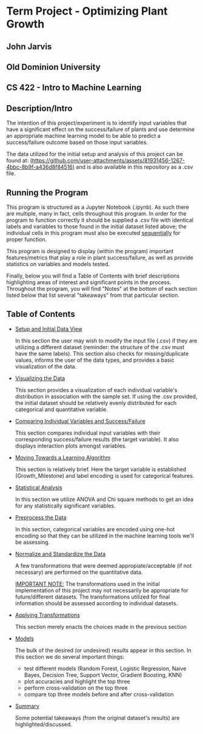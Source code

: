 # Term Project - Optimizing Plant Growth
## John Jarvis
## Old Dominion University
## CS 422 - Intro to Machine Learning
## 
## 


## Description/Intro
The intention of this project/experiment is to identify input variables that have a significant effect on the success/failure of plants and use determine an appropriate machine learning model to be able to predict a success/failure outcome based on those input variables. 

The data utilized for the initial setup and analysis of this project can be found at: [(https://github.com/user-attachments/assets/81931456-1267-4bbc-8b9f-a436d8f84516)](https://www.kaggle.com/datasets/gorororororo23/plant-growth-data-classification/code
) and is also available in this repository as a .csv file.


## Running the Program

This program is structured as a Jupyter Notebook (.ipynb). As such there are multiple, many in fact, cells throughout this program. In order for the program to function correctly it should be supplied a .csv file with identical labels and variables to those found in the initial dataset listed above; the individual cells in this program must also be executed <ins> sequentially</ins> for proper function.

This program is designed to display (within the program) important features/metrics that play a role in plant success/failure, as well as provide statistics on variables and models tested.

Finally, below you will find a Table of Contents with brief descriptions highlighting areas of interest and significant points in the process. Throughout the program, you will find "Notes" at the bottom of each section listed below that list several "takeaways" from that particular section.


## Table of Contents

* <ins> Setup and Initial Data View <ins>

  In this section the user may wish to modify the input file (.csv) if they are utilizing a different dataset (reminder: the structure of the .csv must   have the same labels).
  This section also checks for missing/duplicate values, informs the user of the data types, and provides a basic visualization of the data.


* <ins> Visualizing the Data <ins>

  This section provides a visualization of each individual variable's distribution in association with the sample set. If using the .csv provided, the initial dataset should be relatively evenly distributed for each categorical and quantitative variable.


* <ins> Comparing Individual Variables and Success/Failure <ins>

  This section compares individual input variables with their corresponding success/failure results (the target variable). It also displays interaction plots amongst variables.

* <ins> Moving Towards a Learning Algorithm <ins>

  This section is relatively brief. Here the target variable is established (Growth_Milestone) and label encoding is used for categorical features.

* <ins> Statistical Analysis <ins>

  In this section we utilize ANOVA and Chi square methods to get an idea for any statistically significant variables.

* <ins> Preprocess the Data <ins>

  In this section, categorical variables are encoded using one-hot encoding so that they can be utilized in the machine learning tools we'll be assessing.

* <ins> Normalize and Standardize the Data <ins>

  A few transformations that were deemed appropiate/acceptable (if not necessary) are performed on the quantitative data.
    
  <ins> IMPORTANT NOTE:</ins> The transformations used in the initial implementation of this project may not necessarily be appropriate for future/different datasets. The transformations utilized for final information should be assessed according to individual datasets.

* <ins> Applying Transformations <ins>

  This section merely enacts the choices made in the previous section

* <ins> Models <ins>

  The bulk of the desired (or undesired) results appear in this section.
  In this section we do several important things:
  * test different models (Random Forest, Logistic Regression, Naive Bayes, Decision Tree, Support Vector, Gradient Boosting, KNN)
  * plot accuracies and highlight the top three
  * perform cross-validation on the top three
  * compare top three models before and after cross-validation

* <ins> Summary <ins>
  
  Some potential takeaways (from the original dataset's results) are highlighted/discussed. 

